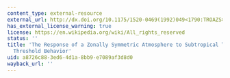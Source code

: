 ```yaml
---
content_type: external-resource
external_url: http://dx.doi.org/10.1175/1520-0469(1992)049<1790:TROAZS>2.0.CO;2
has_external_license_warning: true
license: https://en.wikipedia.org/wiki/All_rights_reserved
status: ''
title: 'The Response of a Zonally Symmetric Atmosphere to Subtropical Thermal Forcing:
  Threshold Behavior'
uid: a8726c88-3ed6-4d1a-8bb9-e7089af3d8d0
wayback_url: ''
---
```

